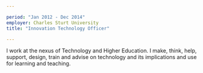 ```yaml
---

period: "Jan 2012 - Dec 2014"
employer: Charles Sturt University 
title: "Innovation Technology Officer"

---
```


I work at the nexus of Technology and Higher Education. I make, think, help, support, design, train and advise on technology and its implications and use for learning and teaching.
